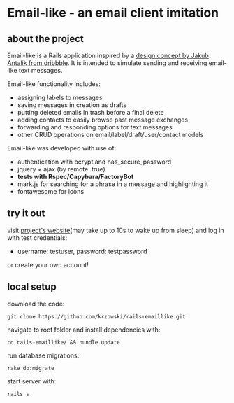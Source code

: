 # Email-like - an email client imitation

## about the project
Email-like is a Rails application inspired by a [design concept by Jakub Antalik from dribbble](https://dribbble.com/shots/2359374-Mail-client-app). It is intended to simulate sending and receiving email-like text messages.

Email-like functionality includes:

* assigning labels to messages
* saving messages in creation as drafts
* putting deleted emails in trash before a final delete
* adding contacts to easily browse past message exchanges
* forwarding and responding options for text messages
* other CRUD operations on email/label/draft/user/contact models


Email-like was developed with use of:

* authentication with bcrypt and has_secure_password
* jquery + ajax (by remote: true)
* **tests with Rspec/Capybara/FactoryBot**
* mark.js for searching for a phrase in a message and highlighting it
* fontawesome for icons


## try it out
visit [project's website](http://emaillike.herokuapp.com/)(may take up to 10s to wake up from sleep) and log in with test credentials:

* username: testuser, password: testpassword

or create your own account!


## local setup
download the code:

    git clone https://github.com/krzowski/rails-emaillike.git

navigate to root folder and install dependencies with:

    cd rails-emaillike/ && bundle update

run database migrations:

    rake db:migrate

start server with:

    rails s
